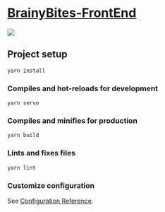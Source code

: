 # **[BrainyBites-FrontEnd](https://github.com/koukihk/BrainyBites-FrontEnd)**

![](https://s1.yesimg.com/2022/15c289b0051c7.png)

## Project setup
```
yarn install
```

### Compiles and hot-reloads for development
```
yarn serve
```

### Compiles and minifies for production
```
yarn build
```

### Lints and fixes files
```
yarn lint
```

### Customize configuration
See [Configuration Reference](https://cli.vuejs.org/config/).
